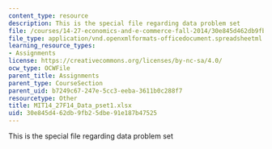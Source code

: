 ```yaml
---
content_type: resource
description: This is the special file regarding data problem set
file: /courses/14-27-economics-and-e-commerce-fall-2014/30e845d462db9fb25dbe91e187b47525_MIT14_27F14_Data_pset1.xlsx
file_type: application/vnd.openxmlformats-officedocument.spreadsheetml.sheet
learning_resource_types:
- Assignments
license: https://creativecommons.org/licenses/by-nc-sa/4.0/
ocw_type: OCWFile
parent_title: Assignments
parent_type: CourseSection
parent_uid: b7249c67-247e-5cc3-eeba-3611b0c288f7
resourcetype: Other
title: MIT14_27F14_Data_pset1.xlsx
uid: 30e845d4-62db-9fb2-5dbe-91e187b47525
---
```

This is the special file regarding data problem set
